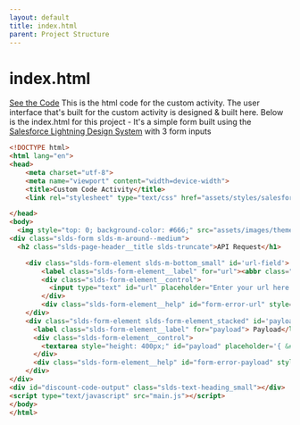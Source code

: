 ```yaml
---
layout: default
title: index.html
parent: Project Structure
--- 
```


# index.html
[See the Code]()
This is the html code for the custom activity. The user interface that's built for the custom activity is designed & built here. Below is the index.html for this project - It's a simple form built using the [Salesforce Lightning Design System](https://www.lightningdesignsystem.com/) with 3 form inputs
  
```html
<!DOCTYPE html>
<html lang="en">
<head>
    <meta charset="utf-8">
    <meta name="viewport" content="width=device-width">
    <title>Custom Code Activity</title>
    <link rel="stylesheet" type="text/css" href="assets/styles/salesforce-lightning-design-system.css" >

</head>
<body>
  <img style="top: 0; background-color: #666;" src="assets/images/themes/oneSalesforce/banner-group-unlisted-default.png" />
<div class="slds-form slds-m-around--medium">
  <h2 class="slds-page-header__title slds-truncate">API Request</h1>

    <div class="slds-form-element slds-m-bottom_small" id='url-field'>
        <label class="slds-form-element__label" for="url"><abbr class="slds-required" title="required">* </abbr>URL String</label>
        <div class="slds-form-element__control">
          <input type="text" id="url" placeholder="Enter your url here..." class="slds-input" /> 
        </div>
        <div class="slds-form-element__help" id="form-error-url" style="display: none;" >Enter a url to make a request to</div>
    </div>
    <div class="slds-form-element slds-form-element_stacked" id='payload-field'>
      <label class="slds-form-element__label" for="payload"> Payload</label>
      <div class="slds-form-element__control">
        <textarea style="height: 400px;" id="payload" placeholder='{ &#10;   "foo":"bar"  &#10;}' class="slds-textarea"></textarea>
      </div>
      <div class="slds-form-element__help" id="form-error-payload" style="display: none;" >Payload does not follow correct JSON syntax</div>
    </div>
</div>
<div id="discount-code-output" class="slds-text-heading_small"></div>
<script type="text/javascript" src="main.js"></script>
</body>
</html>
```